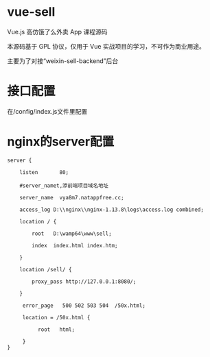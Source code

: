 # vue-sell
Vue.js 高仿饿了么外卖 App 课程源码

本源码基于 GPL 协议，仅用于 Vue 实战项目的学习，不可作为商业用途。

主要为了对接“weixin-sell-backend”后台


# 接口配置
在/config/index.js文件里配置

# nginx的server配置

    server {
  
        listen       80;
        
        #server_namet,添前端项目域名地址
        
        server_name  vya8m7.natappfree.cc;
        
        access_log D:\\nginx\\nginx-1.13.8\logs\access.log combined;
       
        location / {
        
            root   D:\wamp64\www\sell;
            
            index  index.html index.htm;
            
        }
        
        location /sell/ {
        
            proxy_pass http://127.0.0.1:8080/;
            
        }
        
         error_page   500 502 503 504  /50x.html;
         
         location = /50x.html {
         
              root   html;
              
         }
    }



